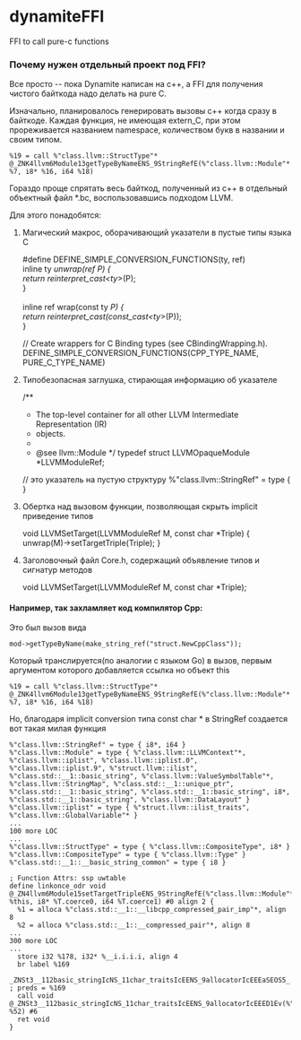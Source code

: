 # dynamiteFFI
FFI to call pure-c functions


### Почему нужен отдельный проект под FFI?

Все просто -- пока Dynamite написан на c++, а FFI для получения чистого байткода надо делать на pure C.

Изначально, планировалось генерировать вызовы c++ когда сразу в байткоде.
Каждая функция, не имеющая extern_C, при этом прореживается названием namespace, количеством букв в названии и своим типом.

    %19 = call %"class.llvm::StructType"* @_ZNK4llvm6Module13getTypeByNameENS_9StringRefE(%"class.llvm::Module"* %7, i8* %16, i64 %18)

Гораздо проще спрятать весь байткод, полученный из c++ в отдельный объектный файл *.bc, воспользовавшись подходом LLVM.

Для этого понадобятся:

1. Магический макрос, оборачивающий указатели в пустые типы языка C

    #define DEFINE_SIMPLE_CONVERSION_FUNCTIONS(ty, ref)     \
      inline ty *unwrap(ref P) {                            \
        return reinterpret_cast<ty*>(P);                    \
      }                                                     \
                                                            \
      inline ref wrap(const ty *P) {                        \
        return reinterpret_cast<ref>(const_cast<ty*>(P));   \
      }
    
    // Create wrappers for C Binding types (see CBindingWrapping.h).
    DEFINE_SIMPLE_CONVERSION_FUNCTIONS(CPP_TYPE_NAME, PURE_C_TYPE_NAME)

2. Типобезопасная заглушка, стирающая информацию об указателе

    /**
     * The top-level container for all other LLVM Intermediate Representation (IR)
     * objects.
     *
     * @see llvm::Module
     */
    typedef struct LLVMOpaqueModule *LLVMModuleRef;

    // это указатель на пустую структуру %"class.llvm::StringRef" = type { }


3. Обертка над вызовом функции, позволяющая скрыть implicit приведение типов

    void LLVMSetTarget(LLVMModuleRef M, const char *Triple) {
        unwrap(M)->setTargetTriple(Triple);
    }

4. Заголовочный файл Core.h, содержащий объявление типов и сигнатур методов

    void LLVMSetTarget(LLVMModuleRef M, const char *Triple);


#### Например, так захламляет код компилятор Cpp:

Это был вызов вида

    mod->getTypeByName(make_string_ref("struct.NewCppClass"));

Который транслируется(по аналогии с языком Go) в вызов, первым аргументом которого добавляется ссылка но объект this

    %19 = call %"class.llvm::StructType"* @_ZNK4llvm6Module13getTypeByNameENS_9StringRefE(%"class.llvm::Module"* %7, i8* %16, i64 %18)



Но, благодаря implicit conversion типа const char * в StringRef создается вот такая милая функция

    %"class.llvm::StringRef" = type { i8*, i64 }
    %"class.llvm::Module" = type { %"class.llvm::LLVMContext"*, %"class.llvm::iplist", %"class.llvm::iplist.0", %"class.llvm::iplist.9", %"struct.llvm::ilist", %"class.std::__1::basic_string", %"class.llvm::ValueSymbolTable"*, %"class.llvm::StringMap", %"class.std::__1::unique_ptr", %"class.std::__1::basic_string", %"class.std::__1::basic_string", i8*, %"class.std::__1::basic_string", %"class.llvm::DataLayout" }
    %"class.llvm::iplist" = type { %"struct.llvm::ilist_traits", %"class.llvm::GlobalVariable"* }
    ...
    100 more LOC
    ...
    %"class.llvm::StructType" = type { %"class.llvm::CompositeType", i8* }
    %"class.llvm::CompositeType" = type { %"class.llvm::Type" }
    %"class.std::__1::__basic_string_common" = type { i8 }

    ; Function Attrs: ssp uwtable
    define linkonce_odr void @_ZN4llvm6Module15setTargetTripleENS_9StringRefE(%"class.llvm::Module"* %this, i8* %T.coerce0, i64 %T.coerce1) #0 align 2 {
      %1 = alloca %"class.std::__1::__libcpp_compressed_pair_imp"*, align 8
      %2 = alloca %"class.std::__1::__compressed_pair"*, align 8
    ...
    300 more LOC
    ...
      store i32 %178, i32* %__i.i.i.i, align 4
      br label %169
    
    _ZNSt3__112basic_stringIcNS_11char_traitsIcEENS_9allocatorIcEEEaSEOS5_.exit: ; preds = %169
      call void @_ZNSt3__112basic_stringIcNS_11char_traitsIcEENS_9allocatorIcEEED1Ev(%"class.std::__1::basic_string"* %52) #6
      ret void
    }


